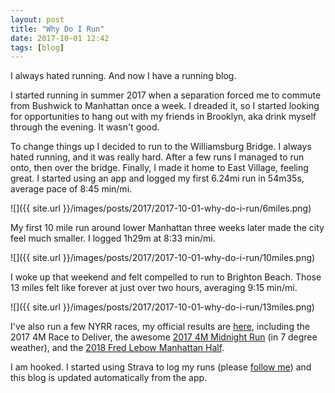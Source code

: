 ```yaml
---
layout: post
title: "Why Do I Run"
date: 2017-10-01 12:42
tags: [blog]
---
```

I always hated running. And now I have a running blog.

I started running in summer 2017 when a separation forced me to commute from Bushwick to Manhattan once a week. I dreaded it, so I started looking for opportunities to hang out with my friends in Brooklyn, aka drink myself through the evening. It wasn't good.

To change things up I decided to run to the Williamsburg Bridge. I always hated running, and it was really hard. After a few runs I managed to run onto, then over the bridge. Finally, I made it home to East Village, feeling great. I started using an app and logged my first 6.24mi run in 54m35s, average pace of 8:45 min/mi.

![]({{ site.url }}/images/posts/2017/2017-10-01-why-do-i-run/6miles.png)

My first 10 mile run around lower Manhattan three weeks later made the city feel much smaller. I logged 1h29m at 8:33 min/mi.

![]({{ site.url }}/images/posts/2017/2017-10-01-why-do-i-run/10miles.png)

I woke up that weekend and felt compelled to run to Brighton Beach. Those 13 miles felt like forever at just over two hours, averaging 9:15 min/mi.

![]({{ site.url }}/images/posts/2017/2017-10-01-why-do-i-run/13miles.png)

I've also run a few NYRR races, my official results are [here](http://results.nyrr.org/runner/14721676/races), including the 2017 4M Race to Deliver, the awesome [2017 4M Midnight Run](/2017/12/31/run-4.12mi-0h30m42s.html) (in 7 degree weather), and the [2018 Fred Lebow Manhattan Half](/2018/01/21/run-13.34mi-1h47m18s.html).

I am hooked. I started using Strava to log my runs (please [follow me](https://www.strava.com/athletes/dblockdotorg)) and this blog is updated automatically from the app.

